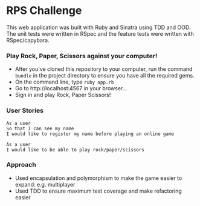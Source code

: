 # RPS Challenge

This web application was built with Ruby and Sinatra using TDD and OOD. The unit tests were written in RSpec and the feature tests were written with RSpec/capybara.

### Play Rock, Paper, Scissors against your computer!

- After you've cloned this repository to your computer, run the command `bundle` in the project directory to ensure you have all the required gems.
- On the command line, type `ruby app.rb`
- Go to http://localhost:4567 in your browser...
- Sign in and play Rock, Paper Scissors!

### User Stories

```
As a user
So that I can see my name
I would like to register my name before playing an online game

As a user
I would like to be able to play rock/paper/scissors
```

### Approach
- Used encapsulation and polymorphism to make the game easier to expand: e.g. multiplayer
- Used TDD to ensure maximum test coverage and make refactoring easier


